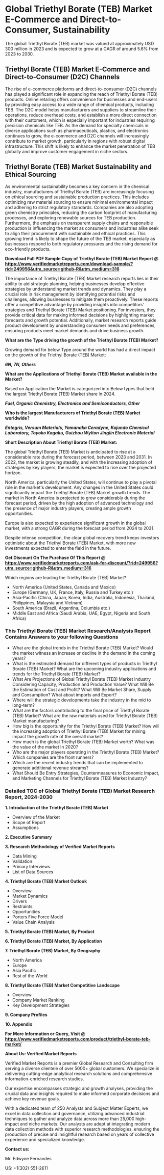 <h1>Global Triethyl Borate (TEB) Market E-Commerce and Direct-to-Consumer, Sustainability</h1><p class=""><p>The global Triethyl Borate (TEB) market was valued at approximately USD 300 million in 2023 and is expected to grow at a CAGR of around 5.6% from 2023 to 2030.</p><h2>Triethyl Borate (TEB) Market E-Commerce and Direct-to-Consumer (D2C) Channels</h2><p>The rise of e-commerce platforms and direct-to-consumer (D2C) channels has played a significant role in expanding the reach of Triethyl Borate (TEB) products. Online retailing offers convenience for businesses and end-users by providing easy access to a wide range of chemical products, including TEB. The D2C model helps manufacturers and suppliers to streamline their operations, reduce overhead costs, and establish a more direct connection with their customers, which is especially important for industries requiring precision chemicals like TEB. As the demand for specialty chemicals in diverse applications such as pharmaceuticals, plastics, and electronics continues to grow, the e-commerce and D2C channels will increasingly contribute to market growth, particularly in regions with robust digital infrastructure. This shift is likely to enhance the market penetration of TEB globally and improve customer engagement in niche sectors.<h2>Triethyl Borate (TEB) Market Sustainability and Ethical Sourcing</h2><p>As environmental sustainability becomes a key concern in the chemical industry, manufacturers of Triethyl Borate (TEB) are increasingly focusing on ethical sourcing and sustainable production practices. This includes optimizing raw material sourcing to ensure minimal environmental impact and adhering to strict regulatory standards. Companies are also adopting green chemistry principles, reducing the carbon footprint of manufacturing processes, and exploring renewable sources for TEB production. Furthermore, the emphasis on transparent supply chains and responsible production is influencing the market as consumers and industries alike seek to align their procurement with sustainable and ethical practices. This growing trend is likely to shape the future of the TEB market, especially as businesses respond to both regulatory pressures and the rising demand for eco-friendly products.</p><p class=""><strong>Download Full PDF Sample Copy of Triethyl Borate (TEB) Market Report @ <a href="https://www.verifiedmarketreports.com/download-sample/?rid=249956&utm_source=github-R&utm_medium=316" target="_blank">https://www.verifiedmarketreports.com/download-sample/?rid=249956&utm_source=github-R&utm_medium=316</a></strong></p><p>The importance of&nbsp;Triethyl Borate (TEB) Market research reports lies in their ability to aid strategic planning, helping businesses develop effective strategies by understanding market trends and dynamics. They play a crucial role in risk management by identifying potential risks and challenges, allowing businesses to mitigate them proactively. These reports offer a competitive advantage by providing insights into competitors' strategies and Triethyl Borate (TEB) Market positioning. For investors, they provide critical data for making informed decisions by highlighting market forecasts and growth potential. Additionally, market research reports guide product development by understanding consumer needs and preferences, ensuring products meet market demands and drive business growth.</p><p><strong>What are the&nbsp;Type driving the growth of the Triethyl Borate (TEB) Market?</strong></p><p id="" class="">Growing demand for below Type around the world has had a direct impact on the growth of the Triethyl Borate (TEB) Market:</p><p class=""><em><strong>6N, 7N, Others</strong></em></p><p class=""><strong>What are the&nbsp;Applications&nbsp;of Triethyl Borate (TEB) Market available in the Market?</strong></p><p id="" class="">Based on Application the Market is categorized into Below types that held the largest Triethyl Borate (TEB) Market share In 2024.</p><p class=""><em><strong>Fuel, Organic Chemistry, Electronics and Semiconductors, Other</strong></em></p><p class=""><strong>Who is the largest Manufacturers of Triethyl Borate (TEB) Market worldwide?</strong></p><p><em><strong>Entegris, Versum Materials, Yamanaka Ceradyne, Kojundo Chemical Laboratory, Toyoko Kagaku, Guizhou Wylton Jinglin Electronic Material</strong></em></p><p id="" class=""><strong>Short Description About Triethyl Borate (TEB) Market:</strong></p><p>The global Triethyl Borate (TEB) Market is anticipated to rise at a considerable rate during the forecast period, between 2023 and 2031. In 2022, the market is growing steadily, and with the increasing adoption of strategies by key players, the market is expected to rise over the projected horizon.</p><p>North America, particularly the United States, will continue to play a pivotal role in the market's development. Any changes in the United States could significantly impact the Triethyl Borate (TEB) Market growth trends. The market in North America is projected to grow considerably during the forecast period, driven by the high adoption of advanced technology and the presence of major industry players, creating ample growth opportunities.</p><p>Europe is also expected to experience significant growth in the global market, with a strong CAGR during the forecast period from 2024 to 2031.</p><p>Despite intense competition, the clear global recovery trend keeps investors optimistic about the Triethyl Borate (TEB) Market, with more new investments expected to enter the field in the future.</p><p id="" class=""><strong>Get Discount On The Purchase Of This Report @ <a href="https://www.verifiedmarketreports.com/ask-for-discount/?rid=249956?utm_source=github-R&utm_medium=316" target="_blank">https://www.verifiedmarketreports.com/ask-for-discount/?rid=249956?utm_source=github-R&utm_medium=316</a></strong></p><p class="">Which regions are leading the Triethyl Borate (TEB) Market?</p><ul><li>North America (United States, Canada and Mexico)</li><li>Europe (Germany, UK, France, Italy, Russia and Turkey etc.)</li><li>Asia-Pacific (China, Japan, Korea, India, Australia, Indonesia, Thailand, Philippines, Malaysia and Vietnam)</li><li>South America (Brazil, Argentina, Columbia etc.)</li><li>Middle East and Africa (Saudi Arabia, UAE, Egypt, Nigeria and South Africa)</li></ul><h3 id="" class="">This Triethyl Borate (TEB) Market Research/Analysis Report Contains Answers to your following Questions</h3><ul><li>What are the global trends in the Triethyl Borate (TEB) Market? Would the market witness an increase or decline in the demand in the coming years?</li><li>What is the estimated demand for different types of products in Triethyl Borate (TEB) Market? What are the upcoming industry applications and trends for the Triethyl Borate (TEB) Market?</li><li>What Are Projections of Global Triethyl Borate (TEB) Market Industry Considering Capacity, Production and Production Value? What Will Be the Estimation of Cost and Profit? What Will Be Market Share, Supply and Consumption? What about imports and Export?</li><li>Where will the strategic developments take the industry in the mid to long-term?</li><li>What are the factors contributing to the final price of Triethyl Borate (TEB) Market? What are the raw materials used for Triethyl Borate (TEB) Market manufacturing?</li><li>How big is the opportunity for the Triethyl Borate (TEB) Market? How will the increasing adoption of Triethyl Borate (TEB) Market for mining impact the growth rate of the overall market?</li><li>How much is the global Triethyl Borate (TEB) Market worth? What was the value of the market In 2020?</li><li>Who are the major players operating in the Triethyl Borate (TEB) Market? Which companies are the front runners?</li><li>Which are the recent industry trends that can be implemented to generate additional revenue streams?</li><li>What Should Be Entry Strategies, Countermeasures to Economic Impact, and Marketing Channels for Triethyl Borate (TEB) Market Industry?</li></ul><h3 id="" class="">Detailed TOC of Global Triethyl Borate (TEB) Market Research Report, 2024-2030</h3><p id="" class=""><strong>1. Introduction of the Triethyl Borate (TEB) Market</strong></p><ul><li>Overview of the Market</li><li>Scope of Report</li><li>Assumptions</li></ul><p id="" class=""><strong>2. Executive Summary</strong></p><p id="" class=""><strong>3. Research Methodology of Verified Market Reports</strong></p><ul><li>Data Mining</li><li>Validation</li><li>Primary Interviews</li><li>List of Data Sources</li></ul><p id="" class=""><strong>4. Triethyl Borate (TEB) Market Outlook</strong></p><ul><li>Overview</li><li>Market Dynamics</li><li>Drivers</li><li>Restraints</li><li>Opportunities</li><li>Porters Five Force Model</li><li>Value Chain Analysis</li></ul><p id="" class=""><strong>5. Triethyl Borate (TEB) Market, By Product</strong></p><p id="" class=""><strong>6. Triethyl Borate (TEB) Market, By Application</strong></p><p id="" class=""><strong>7. Triethyl Borate (TEB) Market, By Geography</strong></p><ul><li>North America</li><li>Europe</li><li>Asia Pacific</li><li>Rest of the World</li></ul><p id="" class=""><strong>8. Triethyl Borate (TEB) Market Competitive Landscape</strong></p><ul><li>Overview</li><li>Company Market Ranking</li><li>Key Development Strategies</li></ul><p id="" class=""><strong>9. Company Profiles</strong></p><p id="" class=""><strong>10. Appendix</strong></p><p id="" class=""><strong>For More Information or Query, Visit @ <a href="https://www.verifiedmarketreports.com/product/triethyl-borate-teb-market/" target="_blank">https://www.verifiedmarketreports.com/product/triethyl-borate-teb-market/</a></strong></p><p id="" class=""><strong>About Us: Verified Market Reports</strong></p><p id="" class="">Verified Market Reports is a premier Global Research and Consulting firm serving a diverse clientele of over 5000+ global customers. We specialize in delivering cutting-edge analytical research solutions and comprehensive information-enriched research studies.</p><p id="" class="">Our expertise encompasses strategic and growth analyses, providing the crucial data and insights required to make informed corporate decisions and achieve key revenue goals.</p><p id="" class="">With a dedicated team of 250 Analysts and Subject Matter Experts, we excel in data collection and governance, utilizing advanced industrial techniques to gather and analyze data across more than 25,000 high-impact and niche markets. Our analysts are adept at integrating modern data collection methods with superior research methodologies, ensuring the production of precise and insightful research based on years of collective experience and specialized knowledge.</p><p id="" class=""><strong>Contact us:</strong></p><p id="" class="">Mr. Edwyne Fernandes</p><p id="" class="">US: +1(302) 551-2611</p>